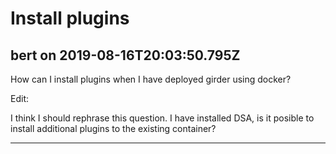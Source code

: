 # Install plugins

## bert on 2019-08-16T20:03:50.795Z

How can I install plugins when I have deployed girder using docker?  

Edit:  

I think I should rephrase this question. I have installed DSA, is it posible to install additional plugins to the existing container?


---

